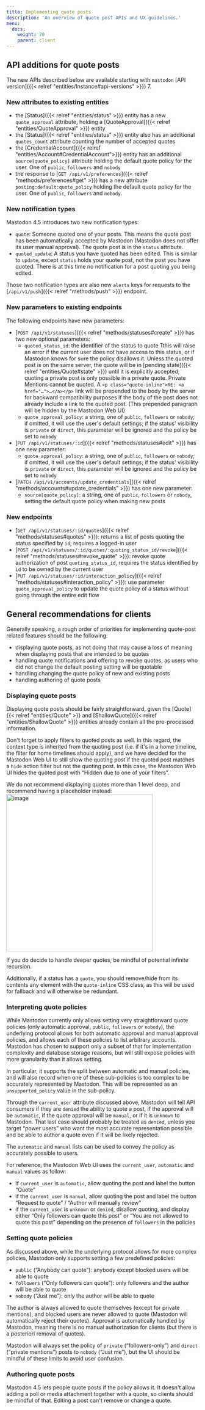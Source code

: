 ```yaml
---
title: Implementing quote posts
description: 'An overview of quote post APIs and UX guidelines.'
menu:
  docs:
    weight: 70
    parent: client
---
```


## API additions for quote posts

The new APIs described below are available starting with `mastodon` [API version]({{< relref "entities/Instance#api-versions" >}}) 7.

### New attributes to existing entities

- the [Status]({{< relref "entities/status" >}}) entity has a new `quote_approval` attribute, holding a [QuoteApproval]({{< relref "entities/QuoteApproval" >}}) entity
- the [Status]({{< relref "entities/status" >}}) entity also has an additional `quotes_count` attribute counting the number of accepted quotes
- the [CredentialAccount]({{< relref "entities/Account#CredentialAccount">}}) entity has an additional `source[quote_policy]` attribute holding the default quote policy for the user. One of `public`, `followers` and `nobody`
- the response to [`GET /api/v1/preferences`]({{< relref "methods/preferences#get" >}}) has a new attribute `posting:default:quote_policy` holding the default quote policy for the user. One of `public`, `followers` and `nobody`.

### New notification types

Mastodon 4.5 introduces two new notification types:
- `quote`: Someone quoted one of your posts. This means the quote post has been automatically accepted by Mastodon (Mastodon does not offer its user manual approval). The quote post is in the `status` attribute.
- `quoted_update`: A status you have quoted has been edited. This is similar to `update`, except `status` holds your quote post, not the post you have quoted. There is at this time no notification for a post quoting you being edited.

Those two notification types are also new `alerts` keys for requests to the [`/api/v1/push`]({{< relref "methods/push" >}}) endpoint.

### New parameters to existing endpoints

The following endpoints have new parameters:
- [`POST /api/v1/statuses`]({{< relref "methods/statuses#create" >}}) has two new optional parameters:
  - `quoted_status_id`: the identifier of the status to quote
    Tthis will raise an error if the current user does not have access to this status, or if Mastodon knows for sure the policy disallows it.
    Unless the quoted post is on the same server, the quote will be in [pending state]({{< relref "entities/Quote#state" >}}) until it is explicitly accepted; quoting a private post is only possible in a private quote.
    Private Mentions cannot be quoted.
    A `<p class="quote-inline">RE: <a href="…">…</a></p>` link will be prepended to the body by the server for backward compatibility purposes if the body of the post does not already include a link to the quoted post. (This prepended paragraph will be hidden by the Mastodon Web UI)
  - `quote_approval_policy`: a string, one of `public`, `followers` or `nobody`; if omitted, it will use the user's default settings; if the status' visibility is `private` or `direct`, this parameter will be ignored and the policy be set to `nobody`
- [`PUT /api/v1/statuses/:id`]({{< relref "methods/statuses#edit" >}}) has one new parameter:
  - `quote_approval_policy`: a string, one of `public`, `followers` or `nobody`; if omitted, it will use the user's default settings; if the status' visibility is `private` or `direct`, this parameter will be ignored and the policy be set to `nobody`
- [`PATCH /api/v1/accounts/update_credentials`]({{< relref "methods/accounts#update_credentials" >}}) has one new parameter:
  - `source[quote_policy]`: a string, one of `public`, `followers` or `nobody`, setting the default quote policy when making new posts

### New endpoints

- [`GET /api/v1/statuses/:id/quotes`]({{< relref "methods/statuses#quotes" >}}): returns a list of posts quoting the status specified by `id`; requires a logged-in user
- [`POST /api/v1/statuses/:id/quotes/:quoting_status_id/revoke`]({{< relref "methods/statuses#revoke_quote" >}}): revoke quote authorization of post `quoting_status_id`, requires the status identified by `id` to be owned by the current user
- [`PUT /api/v1/statuses/:id/interaction_policy`]({{< relref "methods/statuses#interaction_policy" >}}): use parameter `quote_approval_policy` to update the quote policy of a status without going through the entire edit flow

## General recommendations for clients

Generally speaking, a rough order of priorities for implementing quote-post related features should be the following:
- displaying quote posts, as not doing that may cause a loss of meaning when displaying posts that are intended to be quotes
- handling quote notifications and offering to revoke quotes, as users who did not change the default posting setting will be quotable
- handling changing the quote policy of new and existing posts
- handling authoring of quote posts

### Displaying quote posts

Displaying quote posts should be fairly straightforward, given the [Quote]{{< relref "entities/Quote" >}} and [ShallowQuote]({{< relref "entities/ShallowQuote" >}}) entities already contain all the pre-processed information.

Don't forget to apply filters to quoted posts as well. In this regard, the context type is inherited from the quoting post (i.e. if it's in a home timeline, the filter for home timelines should apply), and we have decided for the Mastodon Web UI to still show the quoting post if the quoted post matches a `hide` action filter but not the quoting post. In this case, the Mastodon Web UI hides the quoted post with “Hidden due to one of your filters”.

We do not recommend displaying quotes more than 1 level deep, and recommend having a placeholder instead:
<img width="383" height="412" alt="image" src="https://github.com/user-attachments/assets/5dc484b9-cb5c-4ac4-b653-6f238d35dc13" />

If you do decide to handle deeper quotes, be mindful of potential infinite recursion.

Additionally, if a status has a `quote`, you should remove/hide from its contents any element with the `quote-inline` CSS class, as this will be used for fallback and will otherwise be redundant.

### Interpreting quote policies

While Mastodon currently only allows setting very straightforward quote policies (only automatic approval, `public`, `followers` or `nobody`), the underlying protocol allows for both automatic approval and manual approval policies, and allows each of these policies to list arbitrary accounts. Mastodon has chosen to support only a subset of that for implementation complexity and database storage reasons, but will still expose policies with more granularity than it allows setting.

In particular, it supports the split between automatic and manual policies, and will also record when one of these sub-policies is too complex to be accurately represented by Mastodon. This will be represented as an `unsupported_policy` value in the sub-policy.

Through the `current_user` attribute discussed above, Mastodon will tell API consumers if they are `denied` the ability to quote a post, if the approval will be `automatic`, if the quote approval will be `manual`, or if it is `unknown` to Mastodon. That last case should probably be treated as `denied`, unless you target “power users” who want the most accurate representation possible and be able to author a quote even if it will be likely rejected.

The `automatic` and `manual` lists can be used to convey the policy as accurately possible to users.

For reference, the Mastodon Web UI uses the `current_user`, `automatic` and `manual` values as follow:
- if `current_user` is `automatic`, allow quoting the post and label the button “Quote”
- if the `current_user` is `manual`, allow quoting the post and label the button “Request to quote” / “Author will manually review”
- if the `current_user` is `unknown` or `denied`, disallow quoting, and display either “Only followers can quote this post” or “You are not allowed to quote this post” depending on the presence of `followers` in the policies

### Setting quote policies

As discussed above, while the underlying protocol allows for more complex policies, Mastodon only supports setting a few predefined policies:
- `public` (“Anybody can quote”): anybody except blocked users will be able to quote
- `followers` (“Only followers can quote”): only followers and the author will be able to quote
- `nobody` (“Just me”): only the author will be able to quote

The author is always allowed to quote themselves (except for private mentions), and blocked users are never allowed to quote (Mastodon will automatically reject their quotes). Approval is automatically handled by Mastodon, meaning there is no manual authorization for clients (but there is a posteriori removal of quotes).

Mastodon will always set the policy of `private` (“followers-only”) and `direct` (“private mentions”) posts to `nobody` (“Just me”), but the UI should be mindful of these limits to avoid user confusion.

### Authoring quote posts

Mastodon 4.5 lets people quote posts if the policy allows it. It doesn't allow adding a poll or media attachment together with a quote, so clients should be mindful of that. Editing a post can't remove or change a quote.
